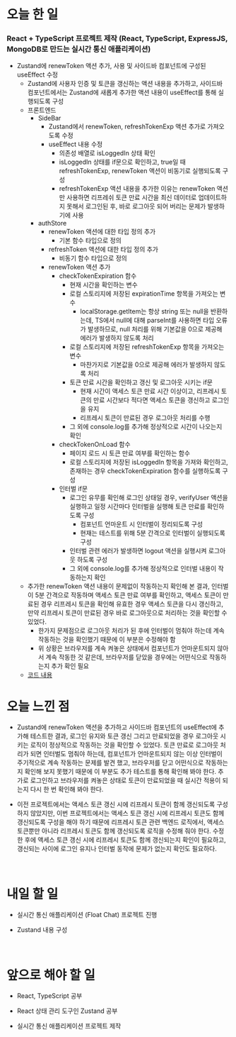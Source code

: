 # 오늘 한 일

### React + TypeScript 프로젝트 제작 (React, TypeScript, ExpressJS, MongoDB로 만드는 실시간 통신 애플리케이션)

- Zustand에 renewToken 액션 추가, 사용 및 사이드바 컴포넌트에 구성된 useEffect 수정
  - Zustand에 사용자 인증 및 토큰을 갱신하는 액션 내용을 추가하고, 사이드바 컴포넌트에서는 Zustand에 새롭게 추가한 액션 내용이 useEffect를 통해 실행되도록 구성
  - 프론트엔드
    - SideBar
      - Zustand에서 renewToken, refreshTokenExp 액션 추가로 가져오도록 수정
      - useEffect 내용 수정
        - 의존성 배열로 isLoggedIn 상태 확인
        - isLoggedIn 상태를 if문으로 확인하고, true일 때 refreshTokenExp, renewToken 액션이 비동기로 실행되도록 구성
        - refreshTokenExp 액션 내용을 추가한 이유는 renewToken 액션만 사용하면 리프레쉬 토큰 만료 시간을 최신 데이터로 업데이트하지 못해서 로그인된 후, 바로 로그아웃 되어 버리는 문제가 발생하기에 사용
    - authStore
      - renewToken 액션에 대한 타입 정의 추가
        - 기본 함수 타입으로 정의
      - refreshToken 액션에 대한 타입 정의 추가
        - 비동기 함수 타입으로 정의
      - renewToken 액션 추가
        - checkTokenExpiration 함수
          - 현재 시간을 확인하는 변수
          - 로컬 스토리지에 저장된 expirationTime 항목을 가져오는 변수
            - localStorage.getItem는 항상 string 또는 null을 반환하는데, TS에서 null에 대해 parseInt를 사용하면 타입 오류가 발생하므로, null 처리를 위해 기본값을 0으로 제공해 에러가 발생하지 않도록 처리
          - 로컬 스토리지에 저장된 refreshTokenExp 항목을 가져오는 변수
            - 마찬가지로 기본값을 0으로 제공해 에러가 발생하지 않도록 처리
          - 토큰 만료 시간을 확인하고 갱신 및 로그아웃 시키는 if문
            - 현재 시간이 액세스 토큰 만료 시간 이상이고, 리프레시 토큰의 만료 시간보다 적다면 액세스 토큰을 갱신하고 로그인을 유지
            - 리프레시 토큰이 만료된 경우 로그아웃 처리를 수행
          - 그 외에 console.log를 추가해 정상적으로 시간이 나오는지 확인
        - checkTokenOnLoad 함수
          - 페이지 로드 시 토큰 만료 여부를 확인하는 함수
          - 로컬 스토리지에 저장된 isLoggedIn 항목을 가져와 확인하고, 존재하는 경우 checkTokenExpiration 함수를 실행하도록 구성
        - 인터벌 if문
          - 로그인 유무를 확인해 로그인 상태일 경우, verifyUser 액션을 실행하고 일정 시간마다 인터벌을 실행해 토큰 만료를 확인하도록 구성
            - 컴포넌트 언마운트 시 인터벌이 정리되도록 구성
            - 현재는 테스트를 위해 5분 간격으로 인터벌이 실행되도록 구성
          - 인터벌 관련 에러가 발생하면 logout 액션을 실행시켜 로그아웃 하도록 구성
          - 그 외에 console.log를 추가해 정상적으로 인터벌 내용이 작동하는지 확인
  - 추가한 renewToken 액션 내용이 문제없이 작동하는지 확인해 본 결과, 인터벌이 5분 간격으로 작동하며 액세스 토큰 만료 여부를 확인하고, 액세스 토큰이 만료된 경우 리프레시 토큰을 확인해 유효한 경우 액세스 토큰을 다시 갱신하고, 만약 리프레시 토큰이 만료된 경우 바로 로그아웃으로 처리하는 것을 확인할 수 있었다.
    - 한가지 문제점으로 로그아웃 처리가 된 후에 인터벌이 멈춰야 하는데 계속 작동하는 것을 확인했기 때문에 이 부분은 수정해야 함
    - 위 상황은 브라우저를 계속 켜놓은 상태에서 컴포넌트가 언마운트되지 않아서 계속 작동한 것 같은데, 브라우저를 닫았을 경우에는 어떤식으로 작동하는지 추가 확인 필요
  - [코드 내용](https://github.com/jeongsangtae/float-chat/commit/959b48f02eccc374c113559138a80d21290eb505)

# 오늘 느낀 점

- Zustand에 renewToken 액션을 추가하고 사이드바 컴포넌트의 useEffect에 추가해 테스트한 결과, 로그인 유지와 토큰 갱신 그리고 만료되었을 경우 로그아웃 시키는 로직이 정상적으로 작동하는 것을 확인할 수 있었다. 토큰 만료로 로그아웃 처리가 되면 인터벌도 멈춰야 하는데, 컴포넌트가 언마운트되지 않는 이상 인터벌이 주기적으로 계속 작동하는 문제를 발견 했고, 브라우저를 닫고 어떤식으로 작동하는지 확인해 보지 못했기 때문에 이 부분도 추가 테스트를 통해 확인해 봐야 한다. 추가로 로그인하고 브라우저를 켜놓은 상태로 토큰이 만료되었을 때 실시간 적용이 되는지 다시 한 번 확인해 봐야 한다.

- 이전 프로젝트에서는 액세스 토큰 갱신 시에 리프레시 토큰이 함께 갱신되도록 구성하지 않았지만, 이번 프로젝트에서는 액세스 토큰 갱신 시에 리프레시 토큰도 함께 갱신되도록 구성을 해야 하기 때문에 리프레시 토큰 관련 백엔드 로직에서, 액세스 토큰뿐만 아니라 리프레시 토큰도 함께 갱신되도록 로직을 수정해 줘야 한다. 수정한 후에 액세스 토큰 갱신 시에 리프레시 토큰도 함께 갱신되는지 확인이 필요하고, 갱신되는 사이에 로그인 유지나 인터벌 동작에 문제가 없는지 확인도 필요하다.

<br />

# 내일 할 일

- 실시간 통신 애플리케이션 (Float Chat) 프로젝트 진행

- Zustand 내용 구성

<br />

# 앞으로 해야 할 일

- React, TypeScript 공부

- React 상태 관리 도구인 Zustand 공부

- 실시간 통신 애플리케이션 프로젝트 제작
